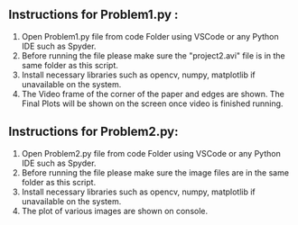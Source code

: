

## Instructions for Problem1.py : 
1. Open Problem1.py file from code Folder using VSCode or any Python IDE such as Spyder. 
2. Before running the file please make sure the "project2.avi" file is in the same folder as this script.
3. Install necessary libraries such as opencv, numpy, matplotlib if unavailable on the system.
4. The Video frame of the corner of the paper and edges are shown. The Final Plots will be shown on the screen once video is finished running.

## Instructions for Problem2.py: 
1. Open Problem2.py  file from code Folder using VSCode or any Python IDE such as Spyder. 
2. Before running the file please make sure the image files are in the same folder as this script.
3. Install necessary libraries such as opencv, numpy, matplotlib if unavailable on the system.
4. The plot of various images are shown on console.

